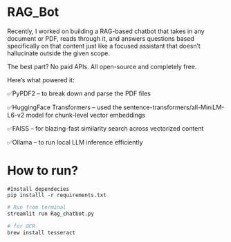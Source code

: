 # RAG_Bot

Recently, I worked on building a RAG-based chatbot that takes in any document or PDF, reads through it, and answers questions based specifically on that content just like a focused assistant that doesn’t hallucinate outside the given scope.

The best part?
No paid APIs. All open-source and completely free.

Here’s what powered it:

✅PyPDF2 – to break down and parse the PDF files

✅HuggingFace Transformers – used the sentence-transformers/all-MiniLM-L6-v2 model for chunk-level vector embeddings

✅FAISS – for blazing-fast similarity search across vectorized content

✅Ollama – to run local LLM inference efficiently


# How to run?

```
#Install dependecies
pip installl -r requirements.txt
```

```python
# Run from terminal
streamlit run Rag_chatbot.py
```

```python
# for OCR
brew install tesseract
```
